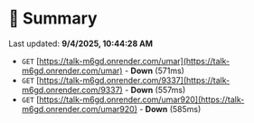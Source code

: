 # 📖 Summary
Last updated: **9/4/2025, 10:44:28 AM**

- `GET` [https://talk-m6gd.onrender.com/umar](https://talk-m6gd.onrender.com/umar) - **Down** (571ms)
- `GET` [https://talk-m6gd.onrender.com/9337](https://talk-m6gd.onrender.com/9337) - **Down** (557ms)
- `GET` [https://talk-m6gd.onrender.com/umar920](https://talk-m6gd.onrender.com/umar920) - **Down** (585ms)

